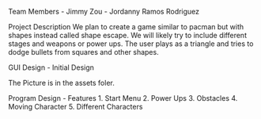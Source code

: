 Team Members
    - Jimmy Zou
    - Jordanny Ramos Rodriguez

Project Description
    We plan to create a game similar to pacman but with shapes instead called shape escape. We will likely try to include different stages and weapons or power ups. The user plays as a triangle and tries to dodge bullets from squares and other shapes.

GUI Design - Initial Design

The Picture is in the assets foler.

Program Design - Features
    1. Start Menu
    2. Power Ups
    3. Obstacles
    4. Moving Character
    5. Different Characters
